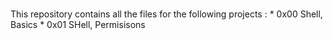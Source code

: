 #
This repository contains all the files for the following projects : 
	*	0x00 Shell, Basics
	*	0x01 SHell, Permisisons
